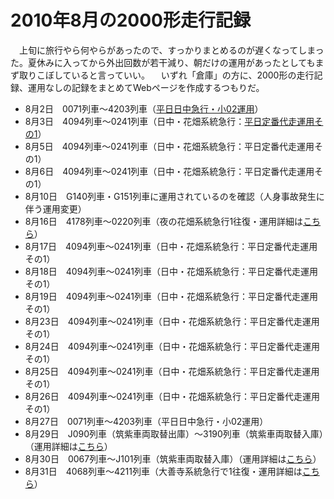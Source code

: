 # 2010年8月の2000形走行記録

<div class="section">　上旬に旅行やら何やらがあったので、すっかりまとめるのが遅くなってしまった。夏休みに入ってから外出回数が若干減り、朝だけの運用があったとしてもまず取りこぼしていると言っていい。 　いずれ「倉庫」の方に、2000形の走行記録、運用なしの記録をまとめてWebページを作成するつもりだ。

* 8月2日　0071列車〜4203列車（[平日日中急行・小02運用](http://d.hatena.ne.jp/aotake91/20100827/1282893365#WJ02)）
* 8月3日　4094列車〜0241列車（日中・花畑系統急行：[平日定番代走運用その1](http://d.hatena.ne.jp/aotake91/20100713/1279022801)）
* 8月5日　4094列車〜0241列車（日中・花畑系統急行：平日定番代走運用その1）
* 8月6日　4094列車〜0241列車（日中・花畑系統急行：平日定番代走運用その1）
* 8月10日　G140列車・G151列車に運用されているのを確認（人身事故発生に伴う運用変更）
* 8月16日　4178列車〜0220列車（夜の花畑系統急行1往復・運用詳細は[こちら](http://d.hatena.ne.jp/aotake91/20100816/1281998873)）
* 8月17日　4094列車〜0241列車（日中・花畑系統急行：平日定番代走運用その1）
* 8月18日　4094列車〜0241列車（日中・花畑系統急行：平日定番代走運用その1）
* 8月19日　4094列車〜0241列車（日中・花畑系統急行：平日定番代走運用その1）
* 8月23日　4094列車〜0241列車（日中・花畑系統急行：平日定番代走運用その1）
* 8月24日　4094列車〜0241列車（日中・花畑系統急行：平日定番代走運用その1）
* 8月25日　4094列車〜0241列車（日中・花畑系統急行：平日定番代走運用その1）
* 8月26日　4094列車〜0241列車（日中・花畑系統急行：平日定番代走運用その1）
* 8月27日　0071列車〜4203列車（平日日中急行・小02運用）
* 8月29日　J090列車（筑紫車両取替出庫）〜3190列車（筑紫車両取替入庫）（運用詳細は[こちら](http://d.hatena.ne.jp/aotake91/20100829/1283072921)）
* 8月30日　0067列車〜J101列車（筑紫車両取替入庫）（運用詳細は[こちら](http://d.hatena.ne.jp/aotake91/20100830/1283147725)）
* 8月31日　4068列車〜4211列車（大善寺系統急行で1往復・運用詳細は[こちら](http://d.hatena.ne.jp/aotake91/20100831/1283256666)）

</div>